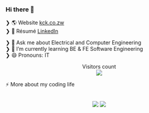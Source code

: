 ### Hi there 👋

<!--
**chris-kck/chris-kck** is a ✨ _special_ ✨ repository because its `README.md` (this file) appears on your GitHub profile.

Here are some ideas to get you started:

- 🔭 I’m currently working on ...
- 🌱 I’m currently learning ...
- 👯 I’m looking to collaborate on ...
- 🤔 I’m looking for help with ...
- 💬 Ask me about ...
- 📫 How to reach me: ...
- 😄 Pronouns: ...
- ⚡ Fun fact: ...
-->
❯ 🌎 Website           <a href="kck.co.zw"> kck.co.zw </a> <br>
❯ 👔 Résumé            <a href="linkedin.com/in/kcck"> LinkedIn</a> <br>

❯ 💬 Ask me about Electrical and Computer Engineering <br>
❯ 🌱 I’m currently learning BE & FE Software Engineering <br>
❯ 😄 Pronouns: IT <br>

<p align="center"> 
  Visitors count<br>
  <img src="https://profile-counter.glitch.me/chris-kck/count.svg" />
</p>

<!-- <details> -->
<summary>⚡️ More about my coding life</summary>
<br />
<p align="center">
  <img src ="https://github-readme-stats.vercel.app/api?username=chris-kck&show_icons=true&count_private=true&theme=darcula&hide_border=true&hide=issues,contribs&include_all_commits=true&bg_color=00000000">
  <img src ="https://github-readme-stats.vercel.app/api/top-langs/?username=chris-kck&layout=compact&hide_border=true&theme=darcula&bg_color=00000000&langs_count=10">
</p>
<!-- </details> -->
